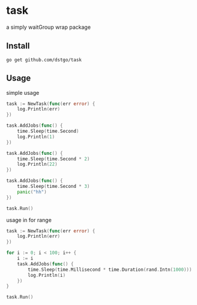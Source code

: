 # task
a simply waitGroup wrap package

## Install
```
go get github.com/dstgo/task
```

## Usage

simple usage

```go
task := NewTask(func(err error) {
    log.Println(err)
})

task.AddJobs(func() {
    time.Sleep(time.Second)
    log.Println(1)
})

task.AddJobs(func() {
    time.Sleep(time.Second * 2)
    log.Println(22)
})

task.AddJobs(func() {
    time.Sleep(time.Second * 3)
    panic("hh")
})

task.Run()
```

usage in for range
```go
task := NewTask(func(err error) {
    log.Println(err)
})

for i := 0; i < 100; i++ {
    i := i
    task.AddJobs(func() {
        time.Sleep(time.Millisecond * time.Duration(rand.Intn(1000)))
        log.Println(i)
    })
}

task.Run()
```